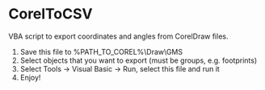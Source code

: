 # CorelToCSV
VBA script to export coordinates and angles from CorelDraw files.

1. Save this file to %PATH_TO_COREL%\Draw\GMS
2. Select objects that you want to export (must be groups, e.g. footprints)
3. Select Tools -> Visual Basic -> Run, select this file and run it
4. Enjoy!
